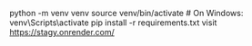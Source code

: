 python -m venv venv
source venv/bin/activate  # On Windows: venv\Scripts\activate
pip install -r requirements.txt
 visit https://stagy.onrender.com/
